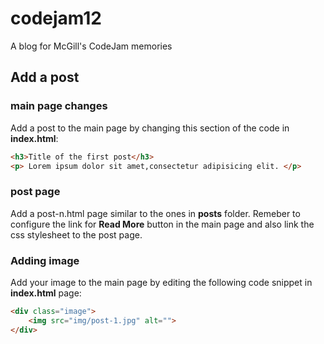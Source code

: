 # codejam12
A blog for McGill's CodeJam memories

## Add a post
### main page changes
Add a post to the main page by changing this section of 
the code in **index.html**:
```html
<h3>Title of the first post</h3>
<p> Lorem ipsum dolor sit amet,consectetur adipisicing elit. </p>
```

### post page
Add a post-n.html page similar to the ones in **posts** folder. Remeber to configure the link for **Read More** button in the main page and also link the css
stylesheet to the post page.

### Adding image
Add your image to the main page by editing the following code snippet in 
**index.html** page:
```html
<div class="image">
    <img src="img/post-1.jpg" alt="">
</div>
```


